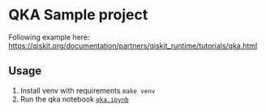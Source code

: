 # QKA Sample project

Following example here: https://qiskit.org/documentation/partners/qiskit_runtime/tutorials/qka.html

## Usage
1. Install venv with requirements `make venv`
2. Run the qka notebook [`qka.ipynb`](qka.ipynb)
